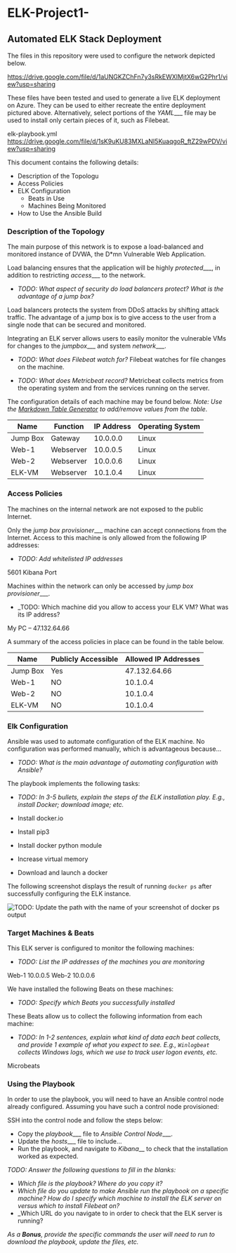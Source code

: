 # ELK-Project1-
## Automated ELK Stack Deployment

The files in this repository were used to configure the network depicted below.

https://drive.google.com/file/d/1aUNGKZChFn7y3sRkEWXIMjtX6wG2Phr1/view?usp=sharing

These files have been tested and used to generate a live ELK deployment on Azure. They can be used to either recreate the entire deployment pictured above. Alternatively, select portions of the _YAML____ file may be used to install only certain pieces of it, such as Filebeat.

elk-playbook.yml
https://drive.google.com/file/d/1sK9uKU83MXLaNI5KuaqgoR_ftZ29wPDV/view?usp=sharing 

This document contains the following details:
- Description of the Topologu
- Access Policies
- ELK Configuration
  - Beats in Use
  - Machines Being Monitored
- How to Use the Ansible Build


### Description of the Topology

The main purpose of this network is to expose a load-balanced and monitored instance of DVWA, the D*mn Vulnerable Web Application.

Load balancing ensures that the application will be highly _protected____, in addition to restricting _access____ to the network.
- _TODO: What aspect of security do load balancers protect? What is the advantage of a jump box?_

Load balancers protects the system from DDoS attacks by shifting attack traffic. The advantage of a jump box is to give access to the user from a single node that can be secured and monitored.

Integrating an ELK server allows users to easily monitor the vulnerable VMs for changes to the _jumpbox____ and system _network____.
- _TODO: What does Filebeat watch for?_
Filebeat watches for file changes on the machine.

- _TODO: What does Metricbeat record?_
Metricbeat collects metrics from the operating system and from the services running on the server.

The configuration details of each machine may be found below.
_Note: Use the [Markdown Table Generator](http://www.tablesgenerator.com/markdown_tables) to add/remove values from the table_.

| Name     | Function  | IP Address | Operating System |
|----------|---------- |------------|------------------|
| Jump Box | Gateway   | 10.0.0.0   | Linux            |
| Web-1    | Webserver | 10.0.0.5   | Linux            |                  
| Web-2    | Webserver | 10.0.0.6   | Linux            |                  
| ELK-VM   | Webserver | 10.1.0.4   | Linux            |                  

### Access Policies

The machines on the internal network are not exposed to the public Internet. 

Only the _jump box provisioner____ machine can accept connections from the Internet. Access to this machine is only allowed from the following IP addresses:
- _TODO: Add whitelisted IP addresses_

5601 Kibana Port 

Machines within the network can only be accessed by _jump box provisioner____.
- _TODO: Which machine did you allow to access your ELK VM? What was its IP address?

My PC – 47.132.64.66

A summary of the access policies in place can be found in the table below.

| Name     | Publicly Accessible | Allowed IP Addresses |
|----------|---------------------|----------------------|
| Jump Box | Yes                 |   47.132.64.66       |
| Web-1    | NO                  |   10.1.0.4           |
| Web-2    | NO                  |   10.1.0.4           |
| ELK-VM   | NO                  |   10.1.0.4           |

### Elk Configuration

Ansible was used to automate configuration of the ELK machine. No configuration was performed manually, which is advantageous because...
- _TODO: What is the main advantage of automating configuration with Ansible?_


The playbook implements the following tasks:
- _TODO: In 3-5 bullets, explain the steps of the ELK installation play. E.g., install Docker; download image; etc._

-	Install docker.io
-	Install pip3
-	Install docker python module
-	Increase virtual memory
-	Download and launch a docker

The following screenshot displays the result of running `docker ps` after successfully configuring the ELK instance.

![TODO: Update the path with the name of your screenshot of docker ps output](Images/docker_ps_output.png)

### Target Machines & Beats
This ELK server is configured to monitor the following machines:
- _TODO: List the IP addresses of the machines you are monitoring_

Web-1  10.0.0.5
Web-2  10.0.0.6

We have installed the following Beats on these machines:
- _TODO: Specify which Beats you successfully installed_

These Beats allow us to collect the following information from each machine:
- _TODO: In 1-2 sentences, explain what kind of data each beat collects, and provide 1 example of what you expect to see. E.g., `Winlogbeat` collects Windows logs, which we use to track user logon events, etc._

Microbeats

### Using the Playbook
In order to use the playbook, you will need to have an Ansible control node already configured. Assuming you have such a control node provisioned: 

SSH into the control node and follow the steps below:
- Copy the _playbook____ file to _Ansible Control Node____.
- Update the _hosts____ file to include...
- Run the playbook, and navigate to _Kibana___ to check that the installation worked as expected.

_TODO: Answer the following questions to fill in the blanks:_
- _Which file is the playbook? Where do you copy it?_
- _Which file do you update to make Ansible run the playbook on a specific machine? How do I specify which machine to install the ELK server on versus which to install Filebeat on?_
- _Which URL do you navigate to in order to check that the ELK server is running?

_As a **Bonus**, provide the specific commands the user will need to run to download the playbook, update the files, etc._
